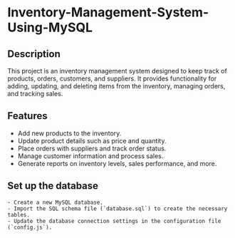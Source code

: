 # Inventory-Management-System-Using-MySQL

## Description

This project is an inventory management system designed to keep track of products, orders, customers, and suppliers. It provides functionality for adding, updating, and deleting items from the inventory, managing orders, and tracking sales.

## Features

- Add new products to the inventory.
- Update product details such as price and quantity.
- Place orders with suppliers and track order status.
- Manage customer information and process sales.
- Generate reports on inventory levels, sales performance, and more.



## Set up the database

    - Create a new MySQL database.
    - Import the SQL schema file (`database.sql`) to create the necessary tables.
    - Update the database connection settings in the configuration file (`config.js`).





